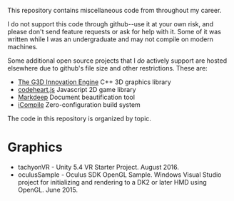 This repository contains miscellaneous code from throughout my career.

I do not support this code through github--use it at your own risk, and please don't send
feature requests or ask for help with it. Some of it was written while I was an undergraduate
and may not compile on modern machines.

Some additional open source projects that I _do_ actively support are hosted elsewhere due to
github's file size and other restrictions. These are:

- [The G3D Innovation Engine](http://g3d.cs.williams.edu) C++ 3D graphics library
- [codeheart.js](http://codeheartjs.com) Javascript 2D game library
- [Markdeep](https://casual-effects.com/markdeep) Document beautification tool
- [iCompile](http://g3d.cs.williams.edu/g3d/G3D10/build/manual/icompile-manual.html) Zero-configuration build system

The code in this repository is organized by topic.

Graphics
==================================================================
- tachyonVR - Unity 5.4 VR Starter Project. August 2016.
- oculusSample - Oculus SDK OpenGL Sample. Windows Visual Studio project for initializing and rendering to a DK2 or later HMD using OpenGL. June 2015.


<!--
<li><a href="python/python-oit.zip">Python implementation of Blended Order Independent Transparency</a> contributed by Nicolas P. Rougier, based on the paper by Louis Bavoil and Morgan McGuire</li>
<li><a href="C++/Terrain-source.zip">Continuous detail GPU Terrain</a> - with multi-scale texturing and a hardware optimized variant of the geo clipmap. I'm writing an associated blog post</li>
 <li><a href="C++/glToScreen.cpp">glToScreen.cpp</a> - Reverse OpenGL projection (see also my <a href="http://www.flipcode.com/archives/Object_To_Screen_Space.shtml">flipcode article</a>)
 <li><a href="C++/glProject.cpp">glProject.cpp</a> - Forward OpenGL projection (see also my <a href="http://www.flipcode.com/archives/Projecting_3D_Points.shtml">flipcode article</a>)
 <li><a href="C++/2DOBB.h">2DOBB.h</a> - 2D oriented bounding box collision test (see also my <a href="http://www.flipcode.com/archives/2D_OBB_Intersection.shtml">flipcode article</a>)
 <li><a href="C++/normal2bump.cpp">normal2bump.cpp</a> - Compute bump map (height field/displacment) from a normal map (for G3D 8.x)</li>
 <li><a href="C++/normal2bump-G3D10.cpp">normal2bump-G3D10.cpp</a> - Compute bump map (height field/displacment) from a normal map (for G3D 9.x and 10.x)</li>
 <li><a href="C++/convertToOBJ.cpp">convertToOBJ.cpp</a> - Convert various 3D model formats to OBJ, e.g., IFS, PLY, PLY3, 3DS.</li>
 <li><a href="C++/cgpp-support.h">cgpp-support.h</a>, <a href="C++/cgpp-support.cpp">cgpp-support.cpp</a> - Minimal graphics support routines from Computer Graphics: Principles and Practice for loading a 3D model and image, and displaying and saving images.</li>
</ul>
</div>

<p class="heading">
JavaScript
</p>
<div class="info">
  <ul><li><a href="http://codeheartjs.com">codeheart.js</a> - JavaScript framework for learning to program web and mobile game apps</li>
    <li><a href="http://casual-effects.com/markdeep">Markdeep</a> - An extension of Markdown that works client side in a browser without a plugin and supports diagrams, titles, and LaTeX math</li>
<li><a href="TreeList/TreeListDemo.html">TreeList.js</a> - Lightweight selectable and scrollable tree list UI</li>
<li><a href="relay/relay/relay.js">relay.js</a> - Node.js based relay server and <a href="relay/clientserver/index.html">index.html</a> sample application demonstrating its use.</li>
<li><a href="cardgen/cardgen.zip">cardgen.zip</a> - HTML5/Javascript/CSS playing card template for creating custom decks.</li>
</ul>
</div>

<p class="heading">
Java
</p>
<div class="info">
<ul>
 <li><a href="java/Sandbox.java">Sandbox.java</a> - ClassLoader for dynamic class reloading, useful for plugins.
 <li><a href="RedBlack/RedBlack.java">RedBlack.java</a>, <a href="RedBlack/Demo.java">Demo.java</a> - Simple Red-Black tree demo.
 <li><a href="Splay">Splay Tree</a> applet and source code
 <li><a href="http://cs.williams.edu/~morgan/cs136-s08/darwin2.0/">Darwin 2.0</a> - AI programming game with isometric 3D graphics using concurrency
 <li><a href="http://cs.williams.edu/~morgan/darwin/">Darwin 2.1</a> - AI programming game with isometric 3D graphics using coroutines (no explicit synchronization needed!)
</ul>
</div>

<p class="heading">
Scheme
</p>
<div class="info">
<ul><li><a href="Scheme/infix.scm">infix.scm</a> - Recursive descent infix parser and macro for Scheme</li>
</ul>
</div>

C/C++
===========================================================================
<li><a href="C++/indent++.zip">indent++</a> Platform-independent command-line program to auto-indent C++ and JavaScript code (similar to the Unix indent program for C), with precompiled OS X binary.</li>
<li><a href="C++/sort.cpp">sort.cpp</a> Elegant reference implementations of some common sorting                                                 algorithms:                                                                                      heapSort,
    insertionSort,
    mergeSort, and
    quickSort.</li>
<li><a href="C++/getip.cpp">getip.cpp</a> Get IP address, subnet mask, broadcast address, and MAC address of the network adapter(s) on Unix-based systems.</li>
<li><a href="C++/kbhit.cpp">_kbhit.cpp</a> _kbhit for Linux/POSIX without using Curses (see also my <a href="http://www.flipcode.com/archives/_kbhit_for_Linux.shtml">flipcode article</a>)
<li><a href="C++/safesprintf.cpp">safesprintf.cpp</a> - An sprintf implementation that prevents buffer overflows (a newer version appears as the "format" function in the G3D library. See also my <a href="http://www.flipcode.com/archives/Safe_sprintf.shtml">flipcode article</a>)

-->
